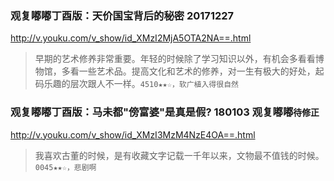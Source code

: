 ### 观复嘟嘟丁酉版：天价国宝背后的秘密 20171227
http://v.youku.com/v_show/id_XMzI2MjA5OTA2NA==.html
>早期的艺术修养非常重要。年轻的时候除了学习知识以外，有机会多看看博物馆，多看一些艺术品。提高文化和艺术的修养，对一生有极大的好处，起码乐趣的层次跟人不一样。`4510★★☆，软广植入得很自然`

### 观复嘟嘟丁酉版：马未都"傍富婆"是真是假? 180103 观复嘟嘟`待修正`
http://v.youku.com/v_show/id_XMzI3MzM4NzE4OA==.html
>我喜欢古董的时候，是有收藏文字记载一千年以来，文物最不值钱的时候。`0045★★☆，悲剧啊`

